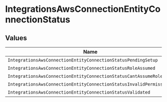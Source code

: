 # IntegrationsAwsConnectionEntityConnectionStatus


## Values

| Name                                                                | Value                                                               |
| ------------------------------------------------------------------- | ------------------------------------------------------------------- |
| `IntegrationsAwsConnectionEntityConnectionStatusPendingSetup`       | pending_setup                                                       |
| `IntegrationsAwsConnectionEntityConnectionStatusRoleAssumed`        | role_assumed                                                        |
| `IntegrationsAwsConnectionEntityConnectionStatusCantAssumeRole`     | cant_assume_role                                                    |
| `IntegrationsAwsConnectionEntityConnectionStatusInvalidPermissions` | invalid_permissions                                                 |
| `IntegrationsAwsConnectionEntityConnectionStatusValidated`          | validated                                                           |